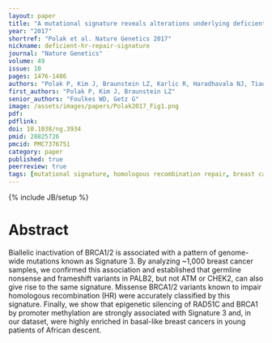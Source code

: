 ```yaml
---
layout: paper
title: "A mutational signature reveals alterations underlying deficient homologous recombination repair in breast cancer"
year: "2017"
shortref: "Polak et al. Nature Genetics 2017"
nickname: deficient-hr-repair-signature
journal: "Nature Genetics"
volume: 49
issue: 10
pages: 1476-1486
authors: "Polak P, Kim J, Braunstein LZ, Karlic R, Haradhavala NJ, Tiao G, Rosebrock D, Livitz D, Kübler K, Mouw KW, Kamburov A, Maruvka YE, Leshchiner I, Lander ES, Golub TR, Zick A, Orthwein A, Lawrence MS, Batra RN, Caldas C, Haber DA, Laird PW, Shen H, Ellisen LW, D'Andrea AD, Chanock SJ, Foulkes WD, Getz G"
first_authors: "Polak P, Kim J, Braunstein LZ"
senior_authors: "Foulkes WD, Getz G"
image: /assets/images/papers/Polak2017_Fig1.png
pdf:
pdflink:
doi: 10.1038/ng.3934
pmid: 28825726
pmcid: PMC7376751
category: paper
published: true
peerreview: true
tags: [mutational signature, homologous recombination repair, breast cancer]
---
```

{% include JB/setup %}

# Abstract

Biallelic inactivation of BRCA1/2 is associated with a pattern of genome-wide mutations known as Signature 3. By analyzing ~1,000 breast cancer samples, we confirmed this association and established that germline nonsense and frameshift variants in PALB2, but not ATM or CHEK2, can also give rise to the same signature. Missense BRCA1/2 variants known to impair homologous recombination (HR) were accurately classified by this signature. Finally, we show that epigenetic silencing of RAD51C and BRCA1 by promoter methylation are strongly associated with Signature 3 and, in our dataset, were highly enriched in basal-like breast cancers in young patients of African descent.